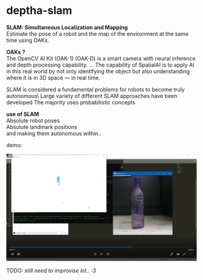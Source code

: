 # deptha-slam

**SLAM: Simultaneous Localization and Mapping**\
Estimate the pose of a robot and the map of the environment at the same time using OAKs.

**OAKs ?**\
The OpenCV AI Kit (OAK-1) (OAK-D) is a smart camera with neural inference and depth processing capability. ... The capability of SpatialAI is to apply AI in this real world by not only identifying the object but also understanding where it is in 3D space — in real time.

SLAM is considered a fundamental problems for robots to become truly autonomous\ Large variety of different SLAM approaches have been developed
The majority uses probabilistic concepts


**use of SLAM**\
Absolute robot poses\
Absolute landmark positions\
and making them autonomous within..



demo:

 ![Alt text](demo.png) 
 
 
 
 
 
 
 
TODO: *still need to improvise lot.. :3*
